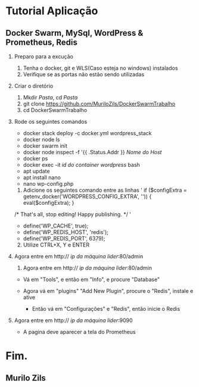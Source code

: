 # Tutorial Aplicação
## Docker Swarm, MySql, WordPress & Prometheus, Redis

1. Preparo para a excução
    1. Tenha o docker, git e WLS(Caso esteja no windows) instalados
    2. Verifique se as portas não estão sendo utilizadas

2. Criar o diretório
    1. Mkdir *Pasta*, cd *Pasta*
    2. git clone https://github.com/MuriloZils/DockerSwarmTrabalho
    3. cd DockerSwarmTrabalho

3. Rode os seguintes comandos
    * docker stack deploy -c docker.yml wordpress_stack
    * docker node ls
    * docker swarm init
    * docker node inspect -f '{{ .Status.Addr }} *Nome do Host*
    * docker ps
    * docker exec -it *id do container wordpress* bash
    * apt update
    * apt install nano
    * nano wp-config.php

    1. Adicione os seguintes comando entre as linhas
    ' if ($configExtra = getenv_docker('WORDPRESS_CONFIG_EXTRA', '')) {
        eval($configExtra);
        }

    /* That's all, stop editing! Happy publishing. */ '

    * define('WP_CACHE', true);
    * define('WP_REDIS_HOST', 'redis');
    * define('WP_REDIS_PORT', 6379);

    2. Utilize CTRL+X, Y e ENTER

4. Agora entre em http:// *ip da máquina lider*:80/admin
   
      1. Agora entre em http:// *ip da máquina lider*:80/admin
    * Vá em "Tools", e então em "Info", e procure "Database"
    
    * Agora vá em "plugins" "Add New Plugin", procure o "Redis", instale e ative
        * Então vá em "Configurações" e "Redis", então inicie o Redis

5. Agora entre em http:// *ip da máquina lider*:9090
    
    * A pagina deve aparecer a tela do Prometheus


# Fim.

## Murilo Zils
